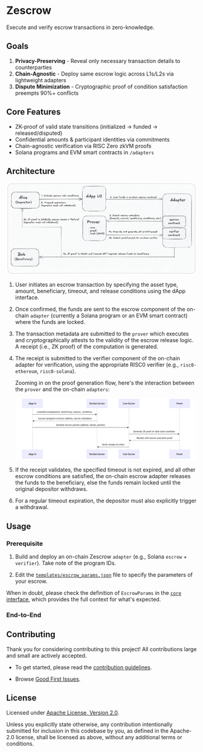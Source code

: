 # Zescrow

Execute and verify escrow transactions in zero-knowledge.

## Goals

1. **Privacy-Preserving** - Reveal only necessary transaction details to counterparties  
2. **Chain-Agnostic** - Deploy same escrow logic across L1s/L2s via lightweight adapters  
3. **Dispute Minimization** - Cryptographic proof of condition satisfaction preempts 90%+ conflicts  

## Core Features  

- ZK-proof of valid state transitions (initialized → funded → released/disputed)  
- Confidential amounts & participant identities via commitments  
- Chain-agnostic verification via RISC Zero zkVM proofs  
- Solana programs and EVM smart contracts in `/adapters`

## Architecture

![Zescrow architecture diagram](./assets/zescrow-arch.png)

1. User initiates an escrow transaction by specifying the asset type, amount, beneficiary, timeout, and release conditions using the dApp interface.
2. Once confirmed, the funds are sent to the escrow component of the on-chain `adapter` (currently a Solana program or an EVM smart contract) where the funds are locked.
3. The transaction metadata are submitted to the `prover` which executes and cryptographically attests to the validity of the escrow release logic. A receipt (i.e., ZK proof) of the computation is generated.
4. The receipt is submitted to the verifier component of the on-chain adapter for verification, using the appropriate RISC0 verifier (e.g., `risc0-ethereum`, `risc0-solana`).

    Zooming in on the proof generation flow, here's the interaction between the `prover` and the on-chain `adapters`:

    ![Proof generation flow diagram](./assets/proof-gen-flow.png)

5. If the receipt validates, the specified timeout is not expired, and all other escrow conditions are satisfied, the on-chain escrow adapter releases the funds to the beneficiary, else the funds remain locked until the original depositor withdraws.
6. For a regular timeout expiration, the depositor must also explicitly trigger a withdrawal.

## Usage

### Prerequisite

1. Build and deploy an on-chain Zescrow `adapter` (e.g., Solana `escrow` + `verifier`). Take note of the program IDs.

2. Edit the [`templates/escrow_params.json`](/templates/escrow_params.json) file to specify the parameters of your escrow.

When in doubt, please check the definition of `EscrowParams` in the [`core` interface](/core/src/interface.rs), which provides the full context for what's expected.

### End-to-End

## Contributing

Thank you for considering contributing to this project! All contributions large and small are actively accepted.

- To get started, please read the [contribution guidelines](https://github.com/maatlabs/zescrow/blob/main/CONTRIBUTING.md).

- Browse [Good First Issues](https://github.com/maatlabs/zescrow/labels/good%20first%20issue).

## License

Licensed under [Apache License, Version 2.0](https://github.com/maatlabs/zescrow/blob/main/LICENSE).

Unless you explicitly state otherwise, any contribution intentionally submitted for inclusion in this codebase by you, as defined in the Apache-2.0 license, shall be licensed as above, without any additional terms or conditions.
